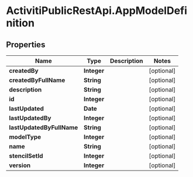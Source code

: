# ActivitiPublicRestApi.AppModelDefinition

## Properties
Name | Type | Description | Notes
------------ | ------------- | ------------- | -------------
**createdBy** | **Integer** |  | [optional] 
**createdByFullName** | **String** |  | [optional] 
**description** | **String** |  | [optional] 
**id** | **Integer** |  | [optional] 
**lastUpdated** | **Date** |  | [optional] 
**lastUpdatedBy** | **Integer** |  | [optional] 
**lastUpdatedByFullName** | **String** |  | [optional] 
**modelType** | **Integer** |  | [optional] 
**name** | **String** |  | [optional] 
**stencilSetId** | **Integer** |  | [optional] 
**version** | **Integer** |  | [optional] 


